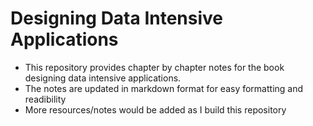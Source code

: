 # Designing Data Intensive Applications

- This repository provides chapter by chapter notes for the book designing data intensive applications.
- The notes are updated in markdown format for easy formatting and readibility
- More resources/notes would be added as I build this repository
